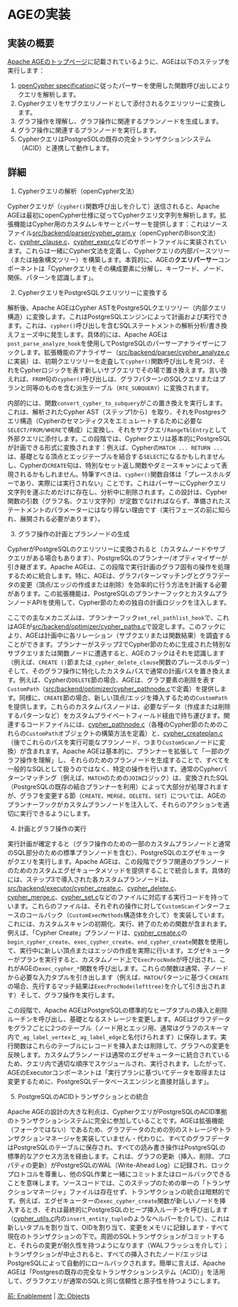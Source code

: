# AGEの実装

## 実装の概要

[Apache AGEのトップページ](https://age.apache.org)に記載されているように、AGEは以下のステップを実行します：

1. [openCypher specification](https://s3.amazonaws.com/artifacts.opencypher.org/openCypher9.pdf)に従ったパーサーを使用した関数呼び出しによりクエリを解析します。
2. Cypherクエリをサブクエリノードとして添付されるクエリツリーに変換します。
3. グラフ操作を理解し、グラフ操作に関連するプランノードを生成します。
4. グラフ操作に関連するプランノードを実行します。
5. CypherクエリはPostgreSOLの既存の完全トランザクションシステム（ACID）と連携して動作します。

## 詳細

1. Cypherクエリの解析（openCypher文法）

Cypherクエリが（`cypher()`関数呼び出しを介して）送信されると、Apache AGEは最初にopenCypher仕様に従ってCypherクエリ文字列を解析します。拡張機能はCypher用のカスタムレキサーとパーサーを提供します：これはソースファイル[src/backend/parser/cypher_gram.y](https://github.com/apache/age/blob/master/src/backend/parser/cypher_gram.y)（openCypherのBison文法）と、[cypher_clause.c](https://github.com/apache/age/blob/master/src/backend/parser/cypher_clause.c)、[cypher_expr.c](https://github.com/apache/age/blob/master/src/backend/parser/cypher_expr.c)などのサポートファイルに実装されています。これらは一緒にCypher文法を定義し、Cypherクエリの内部パースツリー（または抽象構文ツリー）を構築します。本質的に、AGEの**クエリパーサー**コンポーネントは「Cypherクエリをその構成要素に分解し、キーワード、ノード、関係、パターンを認識します」。

2. CypherクエリをPostgreSQLクエリツリーに変換する

解析後、Apache AGEはCypher ASTをPostgreSQLクエリツリー（内部クエリ構造）に変換します。これはPostgreSQLエンジンによって計画および実行できます。これは、`cypher()`呼び出しを含むSQLステートメントの解析分析/書き換えフェーズ中に発生します。具体的には、Apache AGEは`post_parse_analyze_hook`を使用してPostgreSQLのパーサーアナライザーにフックします。拡張機能のアナライザー（[src/backend/parser/cypher_analyze.c](https://github.com/apache/age/blob/master/src/backend/parser/cypher_analyze.c)に実装）は、初期クエリツリーを走査して`cypher()`関数呼び出しを見つけ、それをCypherロジックを表す新しいサブクエリでその場で置き換えます。言い換えれば、`FROM`句の`cypher()`呼び出しは、グラフパターンのSQLクエリまたはプランと同等のものを含む派生テーブル（`RTE_SUBQUERY`）に変換されます。

内部的には、関数`convert_cypher_to_subquery`がこの置き換えを実行します。これは、解析されたCypher AST（ステップ1から）を取り、それをPostgresクエリ構造（Cypherのセマンティクスをエミュレートするために必要な`SELECT/FROM/WHERE`で構成）に変換し、それをサブクエリ`RangeTblEntry`として外部クエリに添付します。この段階では、Cypherクエリは基本的にPostgreSQLが計画できる形式に変換されます：例えば、Cypherの`MATCH ... RETURN ...`は、基礎となる頂点とエッジテーブルを結合する`SELECT`になるかもしれませんし、Cypherの`CREATE`句は、特別なセット返し関数やダミースキャンによって表現されるかもしれません。特筆すべきは、`cypher()`関数自体は「プレースホルダーであり、実際には実行されない」ことです。これはパーサーにCypherクエリ文字列を運ぶためだけに存在し、分析中に削除されます。この設計は、Cypher関数の引数（グラフ名、クエリ文字列）が定数でなければならず、準備されたステートメントのパラメーターにはなり得ない理由です（実行フェーズの前に知られ、展開される必要があります）。

3. グラフ操作の計画とプランノードの生成

CypherがPostgreSQLのクエリツリーに変換されると（カスタムノードやサブクエリがある場合もあります）、PostgreSQLのプランナー/オプティマイザーが引き継ぎます。Apache AGEは、この段階で実行計画のグラフ固有の操作を処理するために統合します。特に、AGEは、グラフパターンマッチングとグラフデータの変更（頂点/エッジの作成または削除）を効率的に行う方法を計画する必要があります。この拡張機能は、PostgreSQLのプランナーフックとカスタムプランノードAPIを使用して、Cypher節のための独自の計画ロジックを注入します。

ここでの主なメカニズムは、プランナーフック`set_rel_pathlist_hook`で、これはAGEが[src/backend/optimizer/cypher_paths.c](https://github.com/apache/age/blob/master/src/backend/optimizer/cypher_paths.c)で設定します。このフックにより、AGEは計画中に各リレーション（サブクエリまたは関数結果）を調査することができます。プランナーがステップ2でCypher節のために生成された特別なサブクエリまたは関数ノードに遭遇すると、AGEのフックはそれを認識します（例えば、`CREATE ()`節または`_cypher_delete_clause`関数のプレースホルダー）そして、そのグラフ操作に特化したカスタムパスで通常の計画パスを置き換えます。例えば、Cypherの`DELETE`節の場合、AGEは、グラフ要素の削除を表す`CustomPath`（[src/backend/optimizer/cypher_pathnode.c](https://github.com/apache/age/blob/master/src/backend/optimizer/cypher_pathnode.c)で定義）を提供します。同様に、`CREATE`節の場合、新しい頂点/エッジを挿入するための`CustomPath`を提供します。これらのカスタムパスノードは、必要なデータ（作成または削除するパターンなど）をカスタムプライベートフィールド経由で持ち運びます。関連するコードファイルには、[cypher_pathnode.c](https://github.com/apache/age/blob/master/src/backend/optimizer/cypher_pathnode.c)（各種のCypher節のためのこれらの`CustomPath`オブジェクトの構築方法を定義）と、[cypher_createplan.c](https://github.com/apache/age/blob/master/src/backend/optimizer/cypher_createplan.c)（後でこれらのパスを実行可能なプランノード、つまり`CustomScan`ノードに変換）が含まれます。Apache AGEは基本的に、プランナーを拡張して「一部のグラフ操作を理解」し、それらのためのプランノードを生成することで、すべてを一般的なSQLとして扱うのではなく、特定の操作を行います。通常のCypherパターンマッチング（例えば、`MATCH`のための`JOIN`ロジック）は、変換されたSQL（PostgreSQLの既存の結合プランナーを利用）によって大部分が処理されますが、グラフを変更する節（`CREATE`、`MERGE`、`DELETE`、`SET`）については、AGEのプランナーフックがカスタムプランノードを注入して、それらのアクションを適切に実行できるようにします。

4. 計画とグラフ操作の実行

実行計画が確定すると（グラフ操作のための一部のカスタムプランノードと通常のSQL部分のための標準プランノードを含む）、PostgreSQLのエグゼキュータがクエリを実行します。Apache AGEは、この段階でグラフ関連のプランノードのためのカスタムエグゼキュータメソッドを提供することで統合します。具体的には、ステップ3で導入された各カスタムプランノードは、[src/backend/executor/cypher_create.c](https://github.com/apache/age/blob/master/src/backend/executor/cypher_create.c)、[cypher_delete.c](https://github.com/apache/age/blob/master/src/backend/executor/cypher_delete.c)、[cypher_merge.c](https://github.com/apache/age/blob/master/src/backend/executor/cypher_merge.c)、[cypher_set.c](https://github.com/apache/age/blob/master/src/backend/executor/cypher_set.c)などのファイルに対応する実行コードを持っています。これらのファイルは、それぞれの操作に対して`CustomScan`インターフェースのコールバック（`CustomExecMethods`構造体を介して）を実装しています。これには、カスタムスキャンの初期化、実行、終了のための関数が含まれます。例えば、「Cypher Create」プランノードは、[cypher_create.c](https://github.com/apache/age/blob/master/src/backend/executor/cypher_create.c)の`begin_cypher_create`、`exec_cypher_create`、`end_cypher_create`関数を使用して、実行中に新しい頂点またはエッジの作成を実際に行います。エグゼキューターがプランを実行すると、カスタムノード上で`ExecProcNode`が呼び出され、これがAGEの`exec_cypher_*`関数を呼び出します。これらの関数は通常、子ノードから必要な入力タプルを引き出します（例えば、`MATCH`パターンに基づく`CREATE`の場合、先行するマッチ結果は`ExecProcNode(lefttree)`を介して引き出されます）そして、グラフ操作を実行します。

この段階で、Apache AGEはPostgreSQLの標準的なヒープタプルの挿入と削除ルーチンを呼び出し、基礎となるストレージを変更します。AGEはグラフデータをグラフごとに2つのテーブル（ノード用とエッジ用、通常はグラフのスキーマ内で`_ag_label_vertex`と`_ag_label_edge`と名付けられます）に保存します。実行関数はこれらのテーブルにレコードを挿入または削除して、グラフへの変更を反映します。カスタムプランノードは通常のエグゼキューターに統合されているため、クエリ内で適切な順序でスケジュールされ、実行されます。したがって、AGEのExecutorコンポーネントは「実行プランに基づいてデータを取得または変更するために、PostgreSQLデータベースエンジンと直接対話します」。

5. PostgreSQLのACIDトランザクションとの統合

Apache AGEの設計の大きな利点は、CypherクエリがPostgreSQLのACID準拠のトランザクションシステムに完全に参加していることです。AGEは拡張機能（フォークではない）であるため、グラフデータのための別のストレージやトランザクションマネージャを実装していません - 代わりに、すべてのグラフデータはPostgreSQLのテーブルに保存され、すべての読み書き操作はPostgreSQLの標準的なアクセス方法を経由します。これは、グラフの更新（挿入、削除、プロパティの更新）がPostgreSQLのWAL（Write-Ahead Log）に記録され、ロックプロトコルを尊重し、他のSQL作業と一緒にコミットまたはロールバックできることを意味します。ソースコードでは、このステップのための単一の「トランザクションマネージャ」ファイルは存在せず、トランザクションの統合は暗黙的です。例えば、エグゼキューターの`exec_cypher_create`関数が新しいノードを挿入するとき、それは最終的にPostgreSQLのヒープ挿入ルーチンを呼び出します（[cypher_utils.c](https://github.com/apache/age/blob/master/src/backend/executor/cypher_utils.c)内の`insert_entity_tuple`のようなヘルパーを介して）、これは新しいタプルを割り当て、OIDを割り当て、変更をメモリに記録します - すべて現在のトランザクションの下で。周囲のSQLトランザクションがコミットすると、それらの変更が耐久性を持つようになります（WALフラッシュを介して）；トランザクションが中止されると、すべての挿入されたノード/エッジはPostgreSQLによって自動的にロールバックされます。簡単に言えば、Apache AGEは「Postgresの既存の完全なトランザクションシステム（ACID）」を活用して、グラフクエリが通常のSQLと同じ信頼性と原子性を持つようにします。

[前: Enablement](02_enablement_ja.md) | [次: Objects](04_objects_ja.md)
